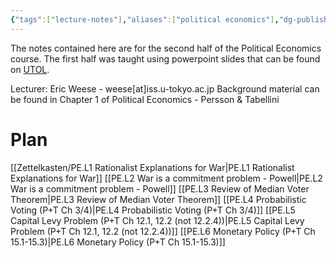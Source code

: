 ```yaml
---
{"tags":["lecture-notes"],"aliases":["political economics"],"dg-publish":true,"permalink":"/Zettelkasten/Political Economics/","dgPassFrontmatter":true,"noteIcon":"1","created":"2024-10-26T07:52:57.382+09:00"}
---
```


The notes contained here are for the second half of the Political Economics course. The first half was taught using powerpoint slides that can be found on [UTOL](https://utol.ecc.u-tokyo.ac.jp/login).

Lecturer: Eric Weese - weese\[at\]iss.u-tokyo.ac.jp
Background material can be found in Chapter 1 of Political Economics - Persson & Tabellini

# Plan
[[Zettelkasten/PE.L1 Rationalist Explanations for War\|PE.L1 Rationalist Explanations for War]]
[[PE.L2 War is a commitment problem - Powell\|PE.L2 War is a commitment problem - Powell]]
[[PE.L3 Review of Median Voter Theorem\|PE.L3 Review of Median Voter Theorem]]
[[PE.L4 Probabilistic Voting (P+T Ch 3/4)\|PE.L4 Probabilistic Voting (P+T Ch 3/4)]]
[[PE.L5 Capital Levy Problem (P+T Ch 12.1, 12.2 (not 12.2.4))\|PE.L5 Capital Levy Problem (P+T Ch 12.1, 12.2 (not 12.2.4))]]
[[PE.L6 Monetary Policy (P+T Ch 15.1-15.3)\|PE.L6 Monetary Policy (P+T Ch 15.1-15.3)]]